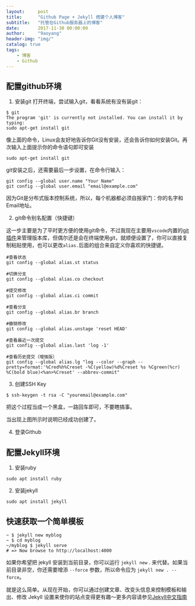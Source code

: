 ```yaml
---
layout:     post
title:      "Github Page + Jekyll 搭建个人博客"
subtitle:   "托管在Github服务器上的博客"
date:       2017-11-30 00:00:00 
author:     "9aoyang"
header-img: "img/"
catalog: true
tags:
    - 博客 
    - Github
---
```


## 配置github环境
1. 安装git
打开终端，尝试输入git，看看系统有没有装git：

```
$ git
The program 'git' is currently not installed. You can install it by typing:
sudo apt-get install git
```
像上面的命令，Linux会友好地告诉你Git没有安装，还会告诉你如何安装Git。再次输入上面提示你的命令语句即可安装
```
sudo apt-get install git
```

git安装之后，还需要最后一步设置，在命令行输入：

```
git config --global user.name "Your Name"
git config --global user.email "email@example.com"
```
因为Git是分布式版本控制系统，所以，每个机器都必须自报家门：你的名字和Email地址。

2. git命令别名配置（快捷键）

这一步主要是为了平时更方便的使用git命令，不过我现在主要用`vscode`内置的[git插件](https://marketplace.visualstudio.com/items?itemName=KnisterPeter.vscode-github)来管理版本库，但偶尔还是会在终端使用git，就顺便设置了，你可以直接复制粘贴使用，也可以更改`alias.`后面的组合来自定义你喜欢的快捷键。
```
#查看状态
git config --global alias.st status

#切换分支
git config --global alias.co checkout

#提交修改
git config --global alias.ci commit

#查看分支
git config --global alias.br branch

#撤销修改
git config --global alias.unstage 'reset HEAD'

#查看最近一次提交
git config --global alias.last 'log -1'

#查看历史提交（增强版）
git config --global alias.lg "log --color --graph --pretty=format:'%Cred%h%Creset -%C(yellow)%d%Creset %s %Cgreen(%cr) %C(bold blue)<%an>%Creset' --abbrev-commit"
```

3. 创建SSH Key
```
$ ssh-keygen -t rsa -C "youremail@example.com"
```

把这个过程当成一个黑盒，一路回车即可，不要瞎搞事。

当出现上图所示时说明已经成功创建了。

4. 登录Github

## 配置Jekyll环境

1. 安装ruby

```
sudo apt install ruby
```

2. 安装jekyll

```
sudo apt install jekyll
```

## 快速获取一个简单模板

```
~ $ jekyll new myblog
~ $ cd myblog
~/myblog $ jekyll serve
# => Now browse to http://localhost:4000
```
如果你希望把 jekyll 安装到当前目录，你可以运行 `jekyll new` . 来代替。如果当前目录非空，你还需要增添 `--force` 参数，所以命令应为 `jekyll new . --force`。

就是这么简单。从现在开始，你可以通过创建文章、改变头信息来控制模板和输出、修改 Jekyll 设置来使你的站点变得更有趣～更多内容请参见[Jekyll中文指南](http://jekyllcn.com/docs/home/)


##